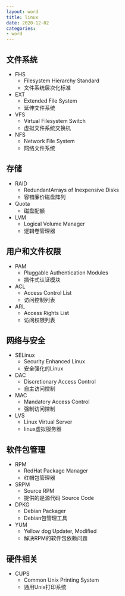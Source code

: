 ```yaml
---
layout: word
title: linux
date: 2020-12-02
categories:
- word
---
```

## 文件系统
* FHS
	* Filesystem Hierarchy Standard
	* 文件系统层次化标准
* EXT
	* Extended File System
	* 延伸文件系统
* VFS
	* Virtual Filesystem Switch
	* 虚拟文件系统交换机
* NFS
	* Network File System
	* 网络文件系统

## 存储
* RAID
	* RedundantArrays of Inexpensive Disks
	* 容错廉价磁盘阵列
* Quota
	* 磁盘配额
* LVM
	* Logical Volume Manager
	* 逻辑卷管理器

## 用户和文件权限
* PAM
	* Pluggable Authentication Modules
	* 插件式认证模块
* ACL
	* Access Control List
	* 访问控制列表
* ARL
	* Access Rights List
	* 访问权限列表


## 网络与安全
* SELinux
	* Security Enhanced Linux
	* 安全强化的Linux
* DAC
	* Discretionary Access Control
	* 自主访问控制
* MAC
	* Mandatory Access Control
	* 强制访问控制
* LVS
	* Linux Virtual Server
	* linux虚拟服务器

## 软件包管理
* RPM
	* RedHat Package Manager
	* 红帽包管理器
* SRPM
	* Source RPM
	* 提供的是源代码 Source Code
* DPKG
	* Debian Packager
	* Debian包管理工具
* YUM
	* Yellow dog Updater, Modified
	* 解决RPM的软件包依赖问题

## 硬件相关
* CUPS
	* Common Unix Printing System
	* 通用Unix打印系统

